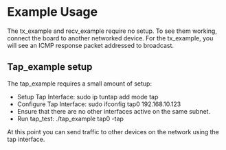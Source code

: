 # Example Usage

The tx_example and recv_example require no setup.  To see them working, connect the board to another networked device.  For the 
tx_example, you will see an ICMP response packet addressed to broadcast.  

## Tap_example setup
The tap_example requires a small amount of setup:
  * Setup Tap Interface: sudo ip tuntap add mode tap
  * Configure Tap Interface: sudo ifconfig tap0 192.168.10.123
  * Ensure that there are no other interfaces active on the same subnet.
  * Run tap_test: ./tap_example tap0 -tap
 
At this point you can send traffic to other devices on the network using the tap interface.
